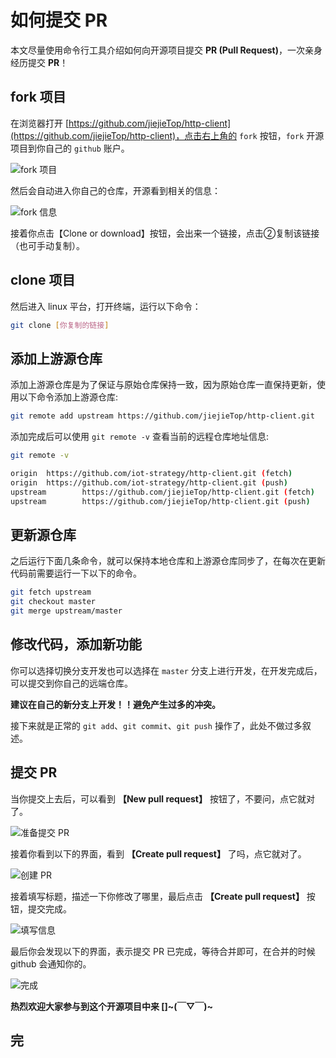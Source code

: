 # 如何提交 PR

本文尽量使用命令行工具介绍如何向开源项目提交 **PR (Pull Request)**，一次亲身经历提交 **PR**！

## fork 项目

在浏览器打开 [https://github.com/jiejieTop/http-client](https://github.com/jiejieTop/http-client)，点击右上角的 `fork` 按钮，`fork` 开源项目到你自己的 `github` 账户。

![fork 项目](http://qiniu.jiejie01.top/how_to_pr001.png)

然后会自动进入你自己的仓库，开源看到相关的信息：

![fork 信息](http://qiniu.jiejie01.top/how_to_pr002.png)

接着你点击【Clone or download】按钮，会出来一个链接，点击②复制该链接（也可手动复制）。

## clone 项目

然后进入 linux 平台，打开终端，运行以下命令：

```bash
git clone [你复制的链接]
```

## 添加上游源仓库

添加上游源仓库是为了保证与原始仓库保持一致，因为原始仓库一直保持更新，使用以下命令添加上游源仓库:

```bash
git remote add upstream https://github.com/jiejieTop/http-client.git
```

添加完成后可以使用 `git remote -v` 查看当前的远程仓库地址信息:

```bash
git remote -v

origin  https://github.com/iot-strategy/http-client.git (fetch)
origin  https://github.com/iot-strategy/http-client.git (push)
upstream        https://github.com/jiejieTop/http-client.git (fetch)
upstream        https://github.com/jiejieTop/http-client.git (push)
```

## 更新源仓库

之后运行下面几条命令，就可以保持本地仓库和上游源仓库同步了，在每次在更新代码前需要运行一下以下的命令。

```bash
git fetch upstream
git checkout master
git merge upstream/master
```

## 修改代码，添加新功能

你可以选择切换分支开发也可以选择在 `master` 分支上进行开发，在开发完成后，可以提交到你自己的远端仓库。

**建议在自己的新分支上开发！！避免产生过多的冲突。**

接下来就是正常的 `git add`、`git commit`、`git push` 操作了，此处不做过多叙述。

## 提交 PR

当你提交上去后，可以看到 **【New pull request】** 按钮了，不要问，点它就对了。

![准备提交 PR](http://qiniu.jiejie01.top/how_to_pr003.png)

接着你看到以下的界面，看到 **【Create pull request】** 了吗，点它就对了。

![创建 PR](http://qiniu.jiejie01.top/how_to_pr004.png)

接着填写标题，描述一下你修改了哪里，最后点击 **【Create pull request】** 按钮，提交完成。

![填写信息](http://qiniu.jiejie01.top/how_to_pr005.png)

最后你会发现以下的界面，表示提交 PR 已完成，等待合并即可，在合并的时候 github 会通知你的。

![完成](http://qiniu.jiejie01.top/how_to_pr006.png)

**热烈欢迎大家参与到这个开源项目中来 []~(￣▽￣)~**

## 完
